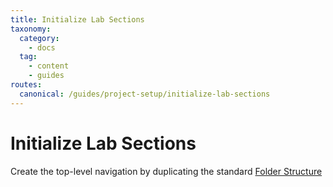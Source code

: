 ```yaml
---
title: Initialize Lab Sections
taxonomy:
  category:
    - docs
  tag:
    - content
    - guides
routes:
  canonical: /guides/project-setup/initialize-lab-sections
---
```

# Initialize Lab Sections



Create the top-level navigation by duplicating the standard [Folder Structure][1]

[1]: https://docs.ginkgo.st/~docs/grav/manifest/features/information-architecture/solution/folder-structure	"Project Lab Folder Structure"
